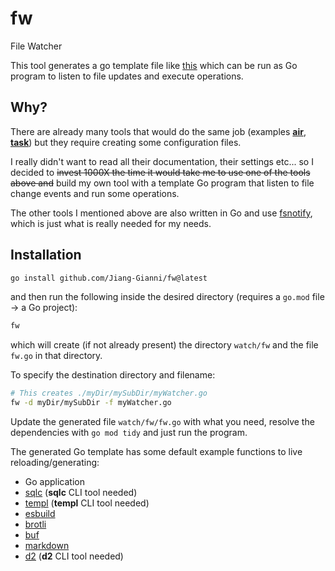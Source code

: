 # fw
File Watcher

This tool generates a go template file like [this](./cmd/fw/fw.go) which can be run as Go program to listen to file updates and execute operations.

## Why?

There are already many tools that would do the same job (examples [**air**](https://github.com/air-verse/air), [**task**](https://github.com/go-task/task)) but they require creating some configuration files.

I really didn't want to read all their documentation, their settings etc... so I decided to ~~invest 1000X the time it would take me to use one of the tools above and~~ build my own tool with a template Go program that listen to file change events and run some operations.

The other tools I mentioned above are also written in Go and use [fsnotify](https://github.com/fsnotify/fsnotify), which is just what is really needed for my needs.

## Installation

```bash
go install github.com/Jiang-Gianni/fw@latest
```

and then run the following inside the desired directory (requires a `go.mod` file -> a Go project):

```bash
fw
```

which will create (if not already present) the directory `watch/fw` and the file `fw.go` in that directory.

To specify the destination directory and filename:

```bash
# This creates ./myDir/mySubDir/myWatcher.go
fw -d myDir/mySubDir -f myWatcher.go
```

Update the generated file `watch/fw/fw.go` with what you need, resolve the dependencies with `go mod tidy` and just run the program.

The generated Go template has some default example functions to live reloading/generating:
- Go application
- [sqlc](https://github.com/sqlc-dev/sqlc) (**sqlc** CLI tool needed)
- [templ](https://github.com/a-h/templ) (**templ** CLI tool needed)
- [esbuild](https://github.com/evanw/esbuild)
- [brotli](https://github.com/andybalholm/brotli)
- [buf](https://github.com/bufbuild/buf)
- [markdown](https://github.com/yuin/goldmark)
- [d2](https://github.com/terrastruct/d2) (**d2** CLI tool needed)